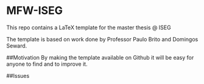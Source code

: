 # MFW-ISEG
This repo contains a LaTeX template for the master thesis @ ISEG

The template is based on work done by Professor Paulo Brito and Domingos Seward.

##Motivation
By making the template available on Github it will be easy for anyone to find and to improve it.


##Issues
